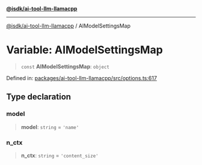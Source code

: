 [**@isdk/ai-tool-llm-llamacpp**](../README.md)

***

[@isdk/ai-tool-llm-llamacpp](../globals.md) / AIModelSettingsMap

# Variable: AIModelSettingsMap

> `const` **AIModelSettingsMap**: `object`

Defined in: [packages/ai-tool-llm-llamacpp/src/options.ts:617](https://github.com/isdk/ai-tool-llm-llamacpp.js/blob/518858851e2f538474e91b57f5b1e7e12c3272ed/src/options.ts#L617)

## Type declaration

### model

> **model**: `string` = `'name'`

### n\_ctx

> **n\_ctx**: `string` = `'content_size'`
